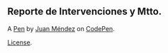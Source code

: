 Reporte de Intervenciones y Mtto.
---------------------------------


A [Pen](https://codepen.io/JMA78-1/pen/xxvzgKR) by [Juan Méndez](https://codepen.io/JMA78-1) on [CodePen](https://codepen.io).

[License](https://codepen.io/license/pen/xxvzgKR).